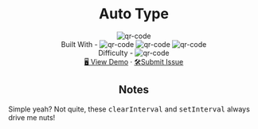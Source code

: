 <h1 align="center">Auto Type</h1>

<div align="center">
  <img src="https://gpx.ge/challenge/js/img/03_auto_type.gif" alt="qr-code" />
</div>

  <div align="center">
    Built With - <img src="https://img.shields.io/badge/-HTML-6abecd" alt="qr-code" />
  <img src="https://img.shields.io/badge/-CSS-3e54a3" alt="qr-code" />
  <img src="https://img.shields.io/badge/-JS-cf6390" alt="qr-code" />
  <br/>
    Difficulty - <img src="https://img.shields.io/badge/%202%20-junior-white?labelColor=aad742" alt="qr-code" />
  <br/>
    <a href="https://tsotneforester.github.io/Javascript/03_auto_type/" target="_blank">🖥️ View Demo</a>
    ·
    <a href="https://github.com/tsotneforester/Javascript/issues">🛠Submit Issue</a>

  </div>


<h2 align="center">Notes</h2>
Simple yeah? Not quite, these <kbd>clearInterval</kbd> and <kbd>setInterval</kbd> always drive me nuts!






<!-- ![html](https://img.shields.io/badge/-HTML-6abecd "image")
![css](https://img.shields.io/badge/-CSS-3e54a3 "image")
![js](https://img.shields.io/badge/-JS-cf6390 "image")
![react](https://img.shields.io/badge/-React-f4cf0c "image")
![api](https://img.shields.io/badge/-API-aad742 "image")
- Difficulty Level  
![newbie](https://img.shields.io/badge/%201%20-newbie-white?labelColor=6abecd "image")
![junior](https://img.shields.io/badge/%202%20-junior-white?labelColor=aad742 "image")
![intermediate](https://img.shields.io/badge/%203%20-intermediate-white?labelColor=f1b604 "image")
![advanced](https://img.shields.io/badge/%204%20-advanced-white?labelColor=bf4605 "image")
![guru](https://img.shields.io/badge/%205%20-guru-white?labelColor=ed2c49 "image") -->
